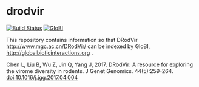 # drodvir
[![Build Status](https://travis-ci.com/globalbioticinteractions/drodvir.svg)](https://travis-ci.com/globalbioticinteractions/drodvir) [![GloBI](http://api.globalbioticinteractions.org/interaction.svg?accordingTo=globi:globalbioticinteractions/drodvir)](http://globalbioticinteractions.org/?accordingTo=globi:globalbioticinteractions/drodvir)

This repository contains information so that DRodVir http://www.mgc.ac.cn/DRodVir/ can be indexed by GloBI, http://globalbioticinteractions.org .

Chen L, Liu B, Wu Z, Jin Q, Yang J, 2017. DRodVir: A resource for exploring the virome diversity in rodents. J Genet Genomics. 44(5):259-264. [doi:10.1016/j.jgg.2017.04.004](https://doi.org/10.1016/j.jgg.2017.04.004)

